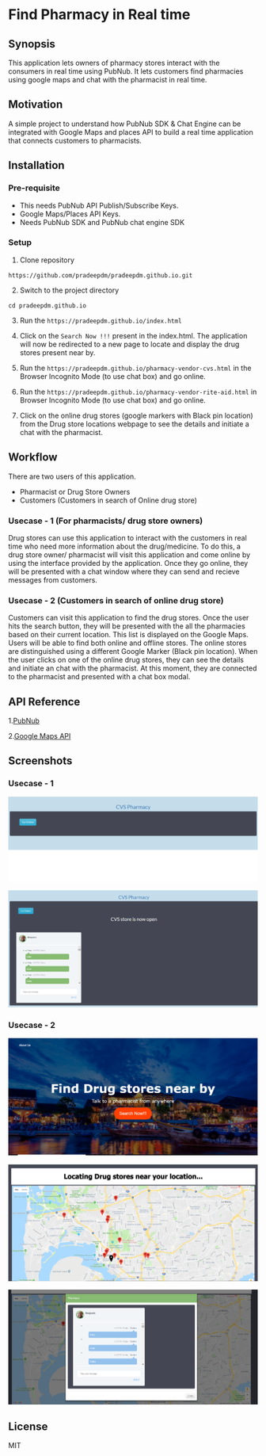 # Find Pharmacy in Real time
## Synopsis
 This application lets owners of pharmacy stores interact with the consumers 
 in real time using PubNub. It lets customers find pharmacies using google maps 
 and chat with the pharmacist in real time.
 
## Motivation
A simple project to understand how PubNub SDK & Chat Engine can be integrated with Google Maps and places API to build a real time application that connects customers to pharmacists.

## Installation
  ### Pre-requisite 
  - This needs PubNub API Publish/Subscribe Keys.
  - Google Maps/Places API Keys.
  - Needs PubNub SDK and PubNub chat engine SDK
  ### Setup
  1. Clone repository 
  ```
  https://github.com/pradeepdm/pradeepdm.github.io.git
  ```
  2. Switch to the project directory
  ``` 
  cd pradeepdm.github.io 

```  
  3. Run the `https://pradeepdm.github.io/index.html`
   
  4. Click on the `Search Now !!!` present in the index.html. The application will now be redirected to a new page to locate and display the drug stores present near by.
  
  5. Run the `https://pradeepdm.github.io/pharmacy-vendor-cvs.html` in the Browser Incognito Mode (to use chat box) and go online.
  
  6. Run the `https://pradeepdm.github.io/pharmacy-vendor-rite-aid.html` in Browser Incognito Mode (to use chat box) and go online.
  
  7. Click on the online drug stores (google markers with Black pin location) from the Drug store locations webpage  to see the details and initiate a chat with the pharmacist.
  
## Workflow
  There are two users of this application. 
  - Pharmacist or Drug Store Owners
  - Customers (Customers in search of Online drug store)
  
  ### Usecase - 1 (For pharmacists/ drug store owners)
  Drug stores can use this application to interact with the customers in real time who need more information about the drug/medicine. To do this, a drug store owner/ pharmacist will visit this application and come online by using the interface provided by the application. 
  Once they go online, they will be presented with a chat window where they can send and recieve messages from customers.
  
  ### Usecase - 2 (Customers in search of online drug store)
  Customers can visit this application to find the drug stores. Once the user hits the search button, they will be presented with the all the pharmacies based on their current location.
  This list is displayed on the Google Maps. Users will be able to find both online and offline stores. The online stores are distinguished using a different Google Marker (Black pin location).
  When the user clicks on one of the online drug stores, they can see the details and initiate an chat with the pharmacist.
  At this moment, they are connected to the pharmacist and presented with a chat box modal.

## API Reference 
   1.[PubNub](https://www.pubnub.com/docs)
   
   2.[Google Maps API](https://developers.google.com/maps/)

## Screenshots

  ### Usecase - 1  
  ![StartScreen](StartScreen.png)
  
  ![VendorChatBox](VendorChatBox.png)

  ### Usecase - 2
  ![UserStartScreen](UserStartScreen.png)
  
  ![SearchScreen](SearchScreen.png)
  
  ![UserChatBox](UserChatBox.png)

## License
MIT
